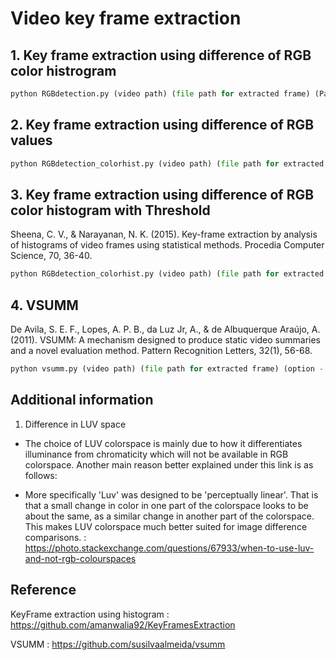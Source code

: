 # Video key frame extraction


## 1. Key frame extraction using difference of RGB color histrogram

```python
python RGBdetection.py (video path) (file path for extracted frame) (Paremeter to frame you want from video)
```

## 2. Key frame extraction using difference of RGB values

```python
python RGBdetection_colorhist.py (video path) (file path for extracted frame) (Paremeter to frame you want from video)
```

## 3. Key frame extraction using difference of RGB color histogram with Threshold

Sheena, C. V., & Narayanan, N. K. (2015). Key-frame extraction by analysis of histograms of video frames using statistical methods. Procedia Computer Science, 70, 36-40.

```python
python RGBdetection_colorhist.py (video path) (file path for extracted frame) (option - Paremeter to frame you want from video -- default : none)
```

## 4. VSUMM

De Avila, S. E. F., Lopes, A. P. B., da Luz Jr, A., & de Albuquerque Araújo, A. (2011). VSUMM: A mechanism designed to produce static video summaries and a novel evaluation method. Pattern Recognition Letters, 32(1), 56-68.

```python
python vsumm.py (video path) (file path for extracted frame) (option - Paremeter to frame you want from video -- default : none) - Under construction
```

## Additional information
1. Difference in LUV space

- The choice of LUV colorspace is mainly due to how it differentiates illuminance from chromaticity which will not be available in RGB colorspace.
Another main reason better explained under this link is as follows:

- More specifically 'Luv' was designed to be 'perceptually linear'. That is that a small change in color in one part of the colorspace looks to be about the same, as a similar change in another part of the colorspace. This makes LUV colorspace much better suited for image difference comparisons.
: https://photo.stackexchange.com/questions/67933/when-to-use-luv-and-not-rgb-colourspaces


## Reference
KeyFrame extraction using histogram : https://github.com/amanwalia92/KeyFramesExtraction

VSUMM : https://github.com/susilvaalmeida/vsumm
